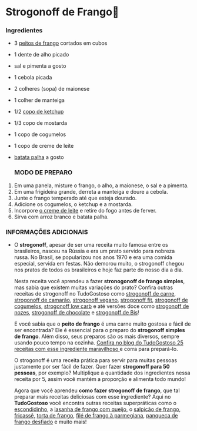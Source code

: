 # Strogonoff de Frango:chicken:

### Ingredientes

- 3 [peitos de frango](https://www.tudogostoso.com.br/receita/10254-fricasse-de-frango.html) cortados em cubos

- 1 dente de alho picado

- sal e pimenta a gosto

- 1 cebola picada

- 2 colheres (sopa) de maionese

- 1 colher de manteiga

- 1/2 [copo de ketchup](https://blog.tudogostoso.com.br/cardapios/ketchup-caseiro/)

- 1/3 copo de mostarda

- 1 copo de cogumelos

- 1 copo de creme de leite

- [batata palha](https://blog.tudogostoso.com.br/cardapios/receitas-faceis/receitas-com-batata-palha/) a gosto

  ### MODO DE PREPARO

1. Em uma panela, misture o frango, o alho, a maionese, o sal e a pimenta.
2. Em uma frigideira grande, derreta a manteiga e doure a cebola.
3. Junte o frango temperado até que esteja dourado.
4. Adicione os cogumelos, o ketchup e a mostarda.
5. Incorpore [o creme de leite](https://blog.tudogostoso.com.br/dicas-de-cozinha/creme-de-leite-fresco-caseiro-de-caixinha-e-mais/) e retire do fogo antes de ferver.
6. Sirva com arroz branco e batata palha.

### INFORMAÇÕES ADICIONAIS

- O **strogonoff**, apesar de ser uma receita muito famosa entre os brasileiros, nasceu na Rússia e era um prato servido para nobreza russa. No Brasil, se popularizou nos anos 1970 e era uma comida especial, servida em festas. Não demorou muito, o strogonoff chegou nos pratos de todos os brasileiros e hoje faz parte do nosso dia a dia. 

  Nesta receita você aprendeu a fazer **stronogonoff de frango simples**, mas sabia que existem muitas variações do prato? Confira outras receitas de strogonoff no TudoGostoso como [strogonoff de carne](https://www.tudogostoso.com.br/receita/1408-strogonoff-de-carne.html), [strogonoff de camarão](https://www.tudogostoso.com.br/receita/1971-estrogonofe-de-camarao.html), [strogonoff vegano](https://www.tudogostoso.com.br/receita/188417-strogonoff-vegano-de-grao-de-bico-e-palmito.html), [strogonoff fit](https://www.tudogostoso.com.br/receita/301063-strogonoff-fit-com-batata-doce.html), [strogonoff de cogumelos](https://www.tudogostoso.com.br/receita/142743-estrogonofe-de-cogumelos-vegetariano.html), [strogonoff low carb](https://www.tudogostoso.com.br/receita/192192-strogonoff-lowcarb.html) e até versões doce como [strogonoff de nozes](https://www.tudogostoso.com.br/receita/214-estrogonofe-de-nozes.html), [strogonoff de chocolate](https://www.tudogostoso.com.br/receita/70857-estrogonofe-de-chocolate.html) e [strogonoff de Bis](https://www.tudogostoso.com.br/receita/140171-estrogonofe-de-bis.html)!

  E você sabia que o **peito de frango** é uma carne muito gostosa e fácil de ser encontrada? Ele é essencial para o preparo do **strogonoff simples de frango**. Além disso, seus preparos são os mais diversos, sempre usando pouco tempo na cozinha. [Confira no blog do TudoGostoso 25 receitas com esse ingrediente maravilhoso ](https://blog.tudogostoso.com.br/cardapios/receitas-salgadas/peito-de-frango/)e corra para prepará-lo. 

  O strogonoff é uma receita prática para servir para muitas pessoas justamente por ser fácil de fazer. Quer fazer **strogonoff para 50 pessoas**, por exemplo? Multiplique a quantidade dos ingredientes nessa receita por 5, assim você mantém a proporção e alimenta todo mundo!

  Agora que você aprendeu **como fazer strogonoff de frango**, que tal preparar mais receitas deliciosas com esse ingrediente? Aqui no **TudoGostoso** você encontra outras receitas superpráticas como o [escondidinho](https://www.tudogostoso.com.br/receita/60774-escondidinho-de-frango-com-mandioquinha-salsa.html), a [lasanha de frango com queijo](https://www.tudogostoso.com.br/receita/11217-lasanha-de-frango-com-queijo.html), o [salpicão de frango](https://www.tudogostoso.com.br/receita/2097-salpicao-de-frango.html), [fricassê,](https://www.tudogostoso.com.br/receita/10254-fricasse-de-frango.html) [torta de frango](https://www.tudogostoso.com.br/receita/1282-torta-de-frango.html), [filé de frango à parmegiana](https://www.tudogostoso.com.br/receita/31016-file-de-frango-a-parmegiana.html), [panqueca de frango desfiado](https://www.tudogostoso.com.br/receita/13925-panqueca-de-frango-desfiado.html) e muito mais!